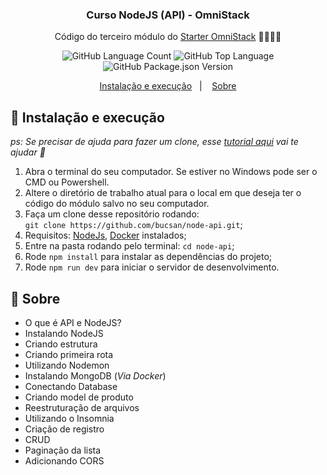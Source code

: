 <h3 align="center">
  Curso NodeJS (API) - OmniStack
</h3>

<p align="center">Código do terceiro módulo do <a href="https://app.rocketseat.com.br/node/curso-node-js">Starter OmniStack</a> 🚀👨🏻‍🚀</p>

<p align="center">
  <img alt="GitHub Language Count" src="https://img.shields.io/github/languages/count/bucsan/node-api" />

  <img alt="GitHub Top Language" src="https://img.shields.io/github/languages/top/bucsan/node-api" />

  <img alt="GitHub Package.json Version" src="https://img.shields.io/github/package-json/v/bucsan/node-api" />
</p>

<p align="center">
  <a href="#-instalacao-e-execução">Instalação e execução</a>&nbsp;&nbsp;&nbsp;|&nbsp;&nbsp;&nbsp;
  <a href="#-sobre">Sobre</a>
</p>

## 🚀 Instalação e execução

_ps: Se precisar de ajuda para fazer um clone, esse [tutorial aqui](https://help.github.com/pt/github/creating-cloning-and-archiving-repositories/cloning-a-repository) vai te ajudar 💖_

1. Abra o terminal do seu computador. Se estiver no Windows pode ser o CMD ou Powershell.
2. Altere o diretório de trabalho atual para o local em que deseja ter o código do módulo salvo no seu computador.
3. Faça um clone desse repositório rodando: <br> `git clone https://github.com/bucsan/node-api.git`;
4. Requisitos: [NodeJs](https://nodejs.org/en/download/ "NodeJs"), [Docker](https://docs.docker.com/docker-for-windows/install/ "Docker") instalados;
5. Entre na pasta rodando pelo terminal: `cd node-api`;
6. Rode `npm install` para instalar as dependências do projeto;
7. Rode `npm run dev` para iniciar o servidor de desenvolvimento.

## 🤔 Sobre

- O que é API e NodeJS?
- Instalando NodeJS
- Criando estrutura
- Criando primeira rota
- Utilizando Nodemon
- Instalando MongoDB (*Via Docker*)
- Conectando Database
- Criando model de produto
- Reestruturação de arquivos
- Utilizando o Insomnia
- Criação de registro
- CRUD
- Paginação da lista
- Adicionando CORS
